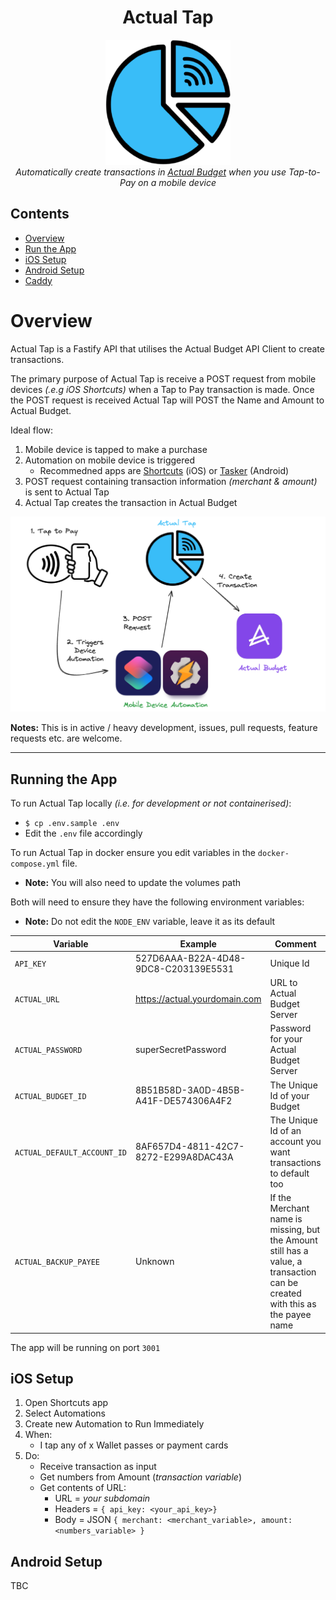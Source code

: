<h1 align="center">Actual Tap</h1>

<p align="center">
    <img src="images/logo.webp" width="200" height="200">
    <br>
    <i>Automatically create transactions in <a href="https://github.com/actualbudget/actual">Actual Budget</a> when you use Tap-to-Pay on a mobile device</i>
</p>

## Contents

-   [Overview](#overview)
-   [Run the App](#run-the-app)
-   [iOS Setup](#ios-setup)
-   [Android Setup](#android-setup)
-   [Caddy](#caddy)

# Overview

Actual Tap is a Fastify API that utilises the Actual Budget API Client to create transactions.

The primary purpose of Actual Tap is receive a POST request from mobile devices _(.e.g iOS Shortcuts)_ when a Tap to Pay transaction is made. Once the POST request is received Actual Tap will POST the Name and Amount to Actual Budget.

Ideal flow:

1. Mobile device is tapped to make a purchase
2. Automation on mobile device is triggered
    - Recommedned apps are [Shortcuts](https://apps.apple.com/us/app/shortcuts/id915249334) (iOS) or [Tasker](https://play.google.com/store/apps/details?id=net.dinglisch.android.taskerm&pcampaignid=web_share) (Android)
3. POST request containing transaction information _(merchant & amount)_ is sent to Actual Tap
4. Actual Tap creates the transaction in Actual Budget

<p align="center">
    <img src="images/flow.png">
</p>

**Notes:** This is in active / heavy development, issues, pull requests, feature requests etc. are welcome.

---

## Running the App

To run Actual Tap locally _(i.e. for development or not containerised)_:

-   `$ cp .env.sample .env`
-   Edit the `.env` file accordingly

To run Actual Tap in docker ensure you edit variables in the `docker-compose.yml` file.

-   **Note:** You will also need to update the volumes path

Both will need to ensure they have the following environment variables:

-   **Note:** Do not edit the `NODE_ENV` variable, leave it as its default

| **Variable**                | **Example**                          | **Comment**                                                                                                                 |
| --------------------------- | ------------------------------------ | --------------------------------------------------------------------------------------------------------------------------- |
| `API_KEY`                   | 527D6AAA-B22A-4D48-9DC8-C203139E5531 | Unique Id                                                                                                                   |
| `ACTUAL_URL`                | https://actual.yourdomain.com        | URL to Actual Budget Server                                                                                                 |
| `ACTUAL_PASSWORD`           | superSecretPassword                  | Password for your Actual Budget Server                                                                                      |
| `ACTUAL_BUDGET_ID`          | 8B51B58D-3A0D-4B5B-A41F-DE574306A4F2 | The Unique Id of your Budget                                                                                                |
| `ACTUAL_DEFAULT_ACCOUNT_ID` | 8AF657D4-4811-42C7-8272-E299A8DAC43A | The Unique Id of an account you want transactions to default too                                                            |
| `ACTUAL_BACKUP_PAYEE`       | Unknown                              | If the Merchant name is missing, but the Amount still has a value, a transaction can be created with this as the payee name |

The app will be running on port `3001`

## iOS Setup

1. Open Shortcuts app
2. Select Automations
3. Create new Automation to Run Immediately
4. When:
    - I tap any of x Wallet passes or payment cards
5. Do:
    - Receive transaction as input
    - Get numbers from Amount (_transaction variable_)
    - Get contents of URL:
        - URL = _your subdomain_
        - Headers = `{ api_key: <your_api_key>}`
        - Body = JSON `{ merchant: <merchant_variable>, amount: <numbers_variable> }`

## Android Setup

TBC